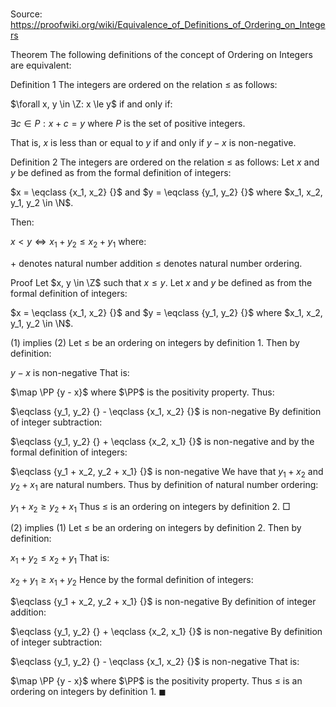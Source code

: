 # 

Source: https://proofwiki.org/wiki/Equivalence_of_Definitions_of_Ordering_on_Integers



Theorem
The following definitions of the concept of Ordering on Integers are equivalent:

Definition 1
The integers are ordered on the relation $\le$ as follows:

$\forall x, y \in \Z: x \le y$
if and only if:

$\exists c \in P: x + c = y$
where $P$ is the set of positive integers.

That is, $x$ is less than or equal to $y$ if and only if $y - x$ is non-negative.

Definition 2
The integers are ordered on the relation $\le$ as follows:
Let $x$ and $y$ be defined as from the formal definition of integers:

$x = \eqclass {x_1, x_2} {}$ and $y = \eqclass {y_1, y_2} {}$ where $x_1, x_2, y_1, y_2 \in \N$.

Then:

$x < y \iff x_1 + y_2 \le x_2 + y_1$
where:

$+$ denotes natural number addition
$\le$ denotes natural number ordering.


Proof
Let $x, y \in \Z$ such that $x \le y$.
Let $x$ and $y$ be defined as from the formal definition of integers:

$x = \eqclass {x_1, x_2} {}$ and $y = \eqclass {y_1, y_2} {}$ where $x_1, x_2, y_1, y_2 \in \N$.


$(1)$ implies $(2)$
Let $\le$ be an ordering on integers by definition $1$.
Then by definition:

$y - x$ is non-negative
That is:

$\map \PP {y - x}$
where $\PP$ is the positivity property.
Thus:

$\eqclass {y_1, y_2} {} - \eqclass {x_1, x_2} {}$ is non-negative
By definition of integer subtraction:

$\eqclass {y_1, y_2} {} + \eqclass {x_2, x_1} {}$ is non-negative
and by the formal definition of integers:

$\eqclass {y_1 + x_2, y_2 + x_1} {}$ is non-negative
We have that $y_1 + x_2$ and $y_2 + x_1$ are natural numbers.
Thus by definition of natural number ordering:

$y_1 + x_2 \ge y_2 + x_1$
Thus $\le$ is an ordering on integers by definition $2$.
$\Box$


$(2)$ implies $(1)$
Let $\le$ be an ordering on integers by definition $2$.
Then by definition:

$x_1 + y_2 \le x_2 + y_1$
That is:

$x_2 + y_1 \ge x_1 + y_2$
Hence by the formal definition of integers:

$\eqclass {y_1 + x_2, y_2 + x_1} {}$ is non-negative
By definition of integer addition:

$\eqclass {y_1, y_2} {} + \eqclass {x_2, x_1} {}$ is non-negative
By definition of integer subtraction:

$\eqclass {y_1, y_2} {} - \eqclass {x_1, x_2} {}$ is non-negative
That is:

$\map \PP {y - x}$
where $\PP$ is the positivity property.
Thus $\le$ is an ordering on integers by definition $1$.
$\blacksquare$





